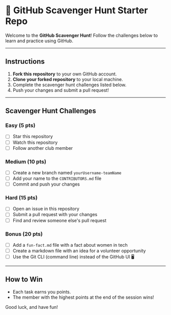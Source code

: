 # 🚀 GitHub Scavenger Hunt Starter Repo

Welcome to the **GitHub Scavenger Hunt**! Follow the challenges below to learn and practice using GitHub. 

---

## Instructions
1. **Fork this repository** to your own GitHub account.
2. **Clone your forked repository** to your local machine.
3. Complete the scavenger hunt challenges listed below.
4. Push your changes and submit a pull request!

---

## Scavenger Hunt Challenges

###  Easy (5 pts)
- [ ] Star this repository 
- [ ] Watch this repository 
- [ ] Follow another club member 

###  Medium (10 pts)
- [ ] Create a new branch named `yourUsername-teamName`
- [ ] Add your name to the `CONTRIBUTORS.md` file
- [ ] Commit and push your changes 

### Hard (15 pts)
- [ ] Open an issue in this repository 
- [ ] Submit a pull request with your changes 
- [ ] Find and review someone else's pull request 

### Bonus (20 pts)
- [ ] Add a `fun-fact.md` file with a fact about women in tech 
- [ ] Create a markdown file with an idea for a volunteer opportunity 
- [ ] Use the Git CLI (command line) instead of the GitHub UI 🖥

---

## How to Win
- Each task earns you points.
- The member with the highest points at the end of the session wins!

Good luck, and have fun!
